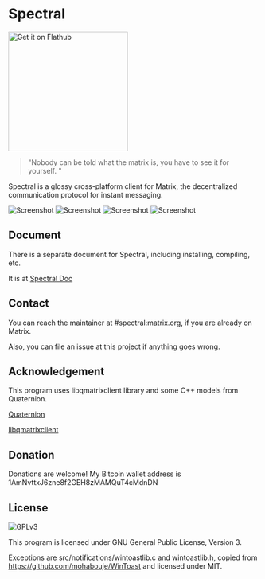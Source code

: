 # Spectral

<a href='https://flathub.org/apps/details/org.eu.encom.spectral'><img width='240' alt='Get it on Flathub' src='https://flathub.org/assets/badges/flathub-badge-i-en.png'/></a>

> "Nobody can be told what the matrix is, you have to see it for yourself. "

Spectral is a glossy cross-platform client for Matrix, the decentralized communication protocol for instant messaging.

![Screenshot](https://gitlab.com/b0/spectral/raw/master/screenshots/1.png)
![Screenshot](https://gitlab.com/b0/spectral/raw/master/screenshots/2.png)
![Screenshot](https://gitlab.com/b0/spectral/raw/master/screenshots/3.png)
![Screenshot](https://gitlab.com/b0/spectral/raw/master/screenshots/4.png)

## Document

There is a separate document for Spectral, including installing, compiling, etc.

It is at [Spectral Doc](https://doc.spectral.encom.eu.org/)

## Contact

You can reach the maintainer at #spectral:matrix.org, if you are already on Matrix.

Also, you can file an issue at this project if anything goes wrong.

## Acknowledgement

This program uses libqmatrixclient library and some C++ models from Quaternion. 

[Quaternion](https://github.com/QMatrixClient/Quaternion)

[libqmatrixclient](https://github.com/QMatrixClient/libqmatrixclient)

## Donation

Donations are welcome! My Bitcoin wallet address is 1AmNvttxJ6zne8f2GEH8zMAMQuT4cMdnDN

## License

![GPLv3](https://www.gnu.org/graphics/gplv3-127x51.png)

This program is licensed under GNU General Public License, Version 3. 

Exceptions are src/notifications/wintoastlib.c and wintoastlib.h, copied from https://github.com/mohabouje/WinToast and licensed under MIT.